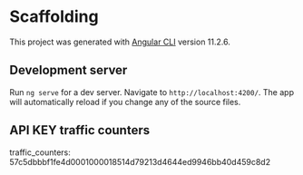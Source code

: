 # Scaffolding

This project was generated with [Angular CLI](https://github.com/angular/angular-cli) version 11.2.6.

## Development server

Run `ng serve` for a dev server. Navigate to `http://localhost:4200/`. The app will automatically reload if you change any of the source files.

## API KEY traffic counters

 traffic_counters: 57c5dbbbf1fe4d0001000018514d79213d4644ed9946bb40d459c8d2
